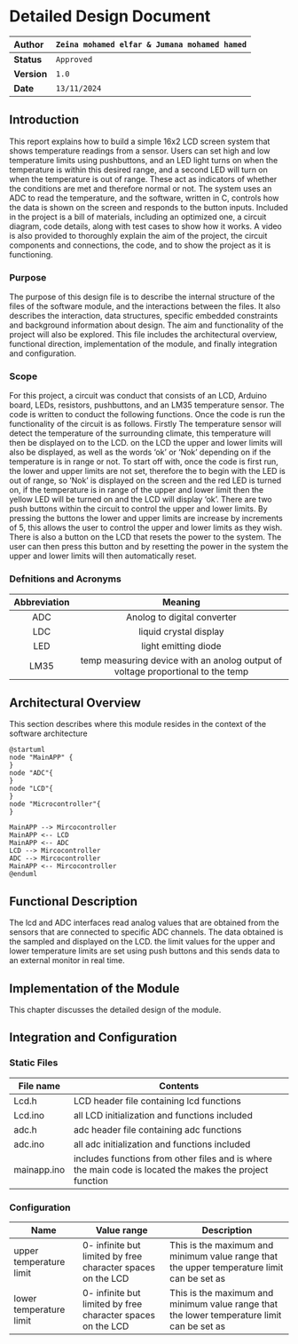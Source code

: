 # Detailed Design Document

| **Author**              | `Zeina mohamed elfar & Jumana mohamed hamed`                                       |
|:------------------------|:-----------------------------------------------------|
| **Status**              | `Approved`                          |
| **Version**             | `1.0`                                                |
| **Date**                | `13/11/2024`                                         |

## Introduction

This report explains how to build a simple 16x2 LCD screen system that shows temperature readings from a sensor. Users can set high and low temperature limits using pushbuttons, and an LED light turns on when the temperature is within this desired range, and a second LED will turn on when the temperature is out of range. These act as indicators of whether the conditions are met and therefore normal or not. The system uses an ADC to read the temperature, and the software, written in C, controls how the data is shown on the screen and responds to the button inputs. Included in the project is a bill of materials, including an optimized one, a circuit diagram, code details, along with test cases to show how it works. A video is also provided to thoroughly explain the aim of the project, the circuit components and connections, the code, and to show the project as it is functioning.


### Purpose
The purpose of this design file is to describe the internal structure of the files of the software module, and the interactions between the files. It also describes the interaction, data structures, specific embedded constraints and background information about design. The aim and functionality of the project will also be explored. This file includes the architectural overview, functional direction, implementation of the module, and finally integration and configuration. 

### Scope
For this project, a circuit was conduct that consists of an LCD, Arduino board, LEDs, resistors, pushbuttons, and an LM35 temperature sensor. The code is written to conduct the following functions. Once the code is run the functionality of the circuit is as follows. Firstly The temperature sensor will detect the temperature of the surrounding climate, this temperature will then be displayed on to the LCD. on the LCD the upper and lower limits will also be displayed, as well as the words ‘ok’ or ‘Nok’ depending on if the temperature is in range or not. To start off with, once the code is first run, the lower and upper limits are not set, therefore the to begin with the LED is out of range, so ‘Nok’ is displayed on the screen and the red LED is turned on, if the temperature is in range of the upper and lower limit then the yellow LED will be turned on and the LCD will display ‘ok’. There are two push buttons within the circuit to control the upper and lower limits. By pressing the buttons the lower and upper limits are increase by increments of 5, this allows the user to control the upper and lower limits as they wish. There is also a button on the LCD that resets the power to the system. The user can then press this button and by resetting the power in the system the upper and lower limits will then automatically reset. 



### Defnitions and Acronyms
| **Abbreviation** |             **Meaning**             |
|:----------------:|:-----------------------------------:|
|     ADC          |   Anolog to digital converter       |
|     LDC          |  liquid crystal display             |
|     LED          |  light emitting diode                |
|     LM35         |  temp measuring device with an anolog output of voltage proportional to the temp|          |

## Architectural Overview

This section describes where this module resides in the context of the software architecture
```plantuml
@startuml
node "MainAPP" {   
}
node "ADC"{
}
node "LCD"{
}
node "Microcontroller"{
}

MainAPP --> Mircocontroller
MainAPP <-- LCD
MainAPP <-- ADC
LCD --> Mircocontroller
ADC --> Mircocontroller
MainAPP <-- Mircocontroller
@enduml

```


## Functional Description
The lcd and ADC interfaces read analog values that are obtained from the sensors that are connected to specific ADC channels. The data obtained is the sampled and displayed on the LCD. the limit values for the upper and lower temperature limits are set using push buttons and this sends data to an external monitor in real time.

## Implementation of the Module
This chapter discusses the detailed design of the module.

## Integration and Configuration
### Static Files


| File name | Contents                             |
|-----------|--------------------------------------|
| Lcd.h     | LCD header file containing lcd functions |
| Lcd.ino   | all LCD initialization and functions included                                     |
| adc.h     | adc header file containing  adc functions |
| adc.ino   | all adc initialization and functions included |
|mainapp.ino| includes functions from other files and is where the main code is located the makes the project function|


### Configuration

| Name | Value range | Description |
|------|-------------|-------------|
| upper temperature limit |  0- infinite but limited by free character spaces on the LCD | This is the  maximum and minimum value range that the upper temperature limit can be set as|
| lower temperature limit |  0- infinite but limited by free character spaces on the LCD    | This is the maximum and minimum value range that the lower temperature limit can be set as|

